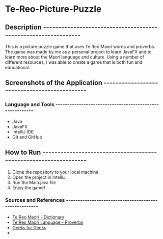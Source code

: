# Te-Reo-Picture-Puzzle

## Description ---------------------------------------------------------------
This is a picture puzzle game that uses Te Reo Maori words and proverbs. The game was 
made by me as a personal project to learn JavaFX and to learn more about the Maori language and culture.
Using a number of different resources, I was able to create a game that is both fun and educational.

## Screenshots of the Application ---------------------------------------------


### Language and Tools --------------------------------------------------------
* Java
* JavaFX
* IntelliJ IDE
* Git and GitHub

## How to Run -----------------------------------------------------------------
1. Clone the repository to your local machine
2. Open the project in IntelliJ
3. Run the Main.java file
4. Enjoy the game!


### Sources and References -----------------------------------------------------
* [Te Reo Maori - Dictionary](https://www.maoridictionary.co.nz/)
* [Te Reo Maori Language - Proverbs](https://www.maorilanguage.net/maori-proverbs)
* [Geeks for Geeks](https://www.geeksforgeeks.org/memory-game-in-java/)
* 